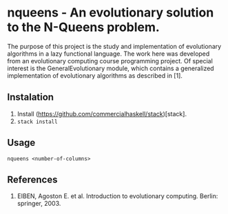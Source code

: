 # nqueens - An evolutionary solution to the N-Queens problem.

The purpose of this project is the study and implementation of evolutionary
algorithms in a lazy functional language. The work here was developed from an
evolutionary computing course programming project. Of special interest is the
GeneralEvolutionary module, which contains a generalized implementation of
evolutionary algorithms as described in [1].

## Instalation

   1. Install (https://github.com/commercialhaskell/stack)[stack].
   2. `stack install`

## Usage

   ```nqueens <number-of-columns>```

## References

   1. EIBEN, Agoston E. et al. Introduction to evolutionary computing. Berlin:
      springer, 2003.
